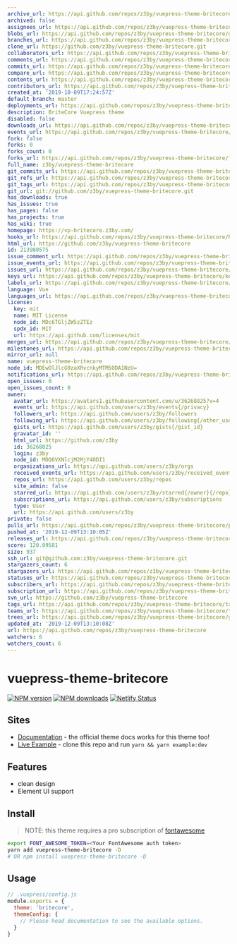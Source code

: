 ```yaml
---
archive_url: https://api.github.com/repos/z3by/vuepress-theme-britecore/{archive_format}{/ref}
archived: false
assignees_url: https://api.github.com/repos/z3by/vuepress-theme-britecore/assignees{/user}
blobs_url: https://api.github.com/repos/z3by/vuepress-theme-britecore/git/blobs{/sha}
branches_url: https://api.github.com/repos/z3by/vuepress-theme-britecore/branches{/branch}
clone_url: https://github.com/z3by/vuepress-theme-britecore.git
collaborators_url: https://api.github.com/repos/z3by/vuepress-theme-britecore/collaborators{/collaborator}
comments_url: https://api.github.com/repos/z3by/vuepress-theme-britecore/comments{/number}
commits_url: https://api.github.com/repos/z3by/vuepress-theme-britecore/commits{/sha}
compare_url: https://api.github.com/repos/z3by/vuepress-theme-britecore/compare/{base}...{head}
contents_url: https://api.github.com/repos/z3by/vuepress-theme-britecore/contents/{+path}
contributors_url: https://api.github.com/repos/z3by/vuepress-theme-britecore/contributors
created_at: '2019-10-09T17:24:57Z'
default_branch: master
deployments_url: https://api.github.com/repos/z3by/vuepress-theme-britecore/deployments
description: BriteCore Vuepress theme
disabled: false
downloads_url: https://api.github.com/repos/z3by/vuepress-theme-britecore/downloads
events_url: https://api.github.com/repos/z3by/vuepress-theme-britecore/events
fork: false
forks: 0
forks_count: 0
forks_url: https://api.github.com/repos/z3by/vuepress-theme-britecore/forks
full_name: z3by/vuepress-theme-britecore
git_commits_url: https://api.github.com/repos/z3by/vuepress-theme-britecore/git/commits{/sha}
git_refs_url: https://api.github.com/repos/z3by/vuepress-theme-britecore/git/refs{/sha}
git_tags_url: https://api.github.com/repos/z3by/vuepress-theme-britecore/git/tags{/sha}
git_url: git://github.com/z3by/vuepress-theme-britecore.git
has_downloads: true
has_issues: true
has_pages: false
has_projects: true
has_wiki: true
homepage: https://vp-britecore.z3by.com/
hooks_url: https://api.github.com/repos/z3by/vuepress-theme-britecore/hooks
html_url: https://github.com/z3by/vuepress-theme-britecore
id: 213980575
issue_comment_url: https://api.github.com/repos/z3by/vuepress-theme-britecore/issues/comments{/number}
issue_events_url: https://api.github.com/repos/z3by/vuepress-theme-britecore/issues/events{/number}
issues_url: https://api.github.com/repos/z3by/vuepress-theme-britecore/issues{/number}
keys_url: https://api.github.com/repos/z3by/vuepress-theme-britecore/keys{/key_id}
labels_url: https://api.github.com/repos/z3by/vuepress-theme-britecore/labels{/name}
language: Vue
languages_url: https://api.github.com/repos/z3by/vuepress-theme-britecore/languages
license:
  key: mit
  name: MIT License
  node_id: MDc6TGljZW5zZTEz
  spdx_id: MIT
  url: https://api.github.com/licenses/mit
merges_url: https://api.github.com/repos/z3by/vuepress-theme-britecore/merges
milestones_url: https://api.github.com/repos/z3by/vuepress-theme-britecore/milestones{/number}
mirror_url: null
name: vuepress-theme-britecore
node_id: MDEwOlJlcG9zaXRvcnkyMTM5ODA1NzU=
notifications_url: https://api.github.com/repos/z3by/vuepress-theme-britecore/notifications{?since,all,participating}
open_issues: 0
open_issues_count: 0
owner:
  avatar_url: https://avatars1.githubusercontent.com/u/36268825?v=4
  events_url: https://api.github.com/users/z3by/events{/privacy}
  followers_url: https://api.github.com/users/z3by/followers
  following_url: https://api.github.com/users/z3by/following{/other_user}
  gists_url: https://api.github.com/users/z3by/gists{/gist_id}
  gravatar_id: ''
  html_url: https://github.com/z3by
  id: 36268825
  login: z3by
  node_id: MDQ6VXNlcjM2MjY4ODI1
  organizations_url: https://api.github.com/users/z3by/orgs
  received_events_url: https://api.github.com/users/z3by/received_events
  repos_url: https://api.github.com/users/z3by/repos
  site_admin: false
  starred_url: https://api.github.com/users/z3by/starred{/owner}{/repo}
  subscriptions_url: https://api.github.com/users/z3by/subscriptions
  type: User
  url: https://api.github.com/users/z3by
private: false
pulls_url: https://api.github.com/repos/z3by/vuepress-theme-britecore/pulls{/number}
pushed_at: '2019-12-09T13:10:05Z'
releases_url: https://api.github.com/repos/z3by/vuepress-theme-britecore/releases{/id}
score: 120.09581
size: 937
ssh_url: git@github.com:z3by/vuepress-theme-britecore.git
stargazers_count: 6
stargazers_url: https://api.github.com/repos/z3by/vuepress-theme-britecore/stargazers
statuses_url: https://api.github.com/repos/z3by/vuepress-theme-britecore/statuses/{sha}
subscribers_url: https://api.github.com/repos/z3by/vuepress-theme-britecore/subscribers
subscription_url: https://api.github.com/repos/z3by/vuepress-theme-britecore/subscription
svn_url: https://github.com/z3by/vuepress-theme-britecore
tags_url: https://api.github.com/repos/z3by/vuepress-theme-britecore/tags
teams_url: https://api.github.com/repos/z3by/vuepress-theme-britecore/teams
trees_url: https://api.github.com/repos/z3by/vuepress-theme-britecore/git/trees{/sha}
updated_at: '2019-12-09T13:10:08Z'
url: https://api.github.com/repos/z3by/vuepress-theme-britecore
watchers: 6
watchers_count: 6
---
```


# vuepress-theme-britecore

[![NPM version](https://badgen.net/npm/v/vuepress-theme-britecore)](https://npmjs.com/package/vuepress-theme-britecore) [![NPM downloads](https://badgen.net/npm/dt/vuepress-theme-britecore)](https://npmjs.com/package/vuepress-theme-britecore)
[![Netlify Status](https://api.netlify.com/api/v1/badges/f3e7e71b-6d24-4878-9527-256d4f42011b/deploy-status)](https://app.netlify.com/sites/vp-britecore/deploys)

## Sites

- [Documentation](https://vuepress.vuejs.org/theme/) - the official theme docs works for this theme too!
- [Live Example](https://vp-britecore.z3by.com/) - clone this repo and run `yarn && yarn example:dev`


## Features
- clean design
- Element UI support

## Install
> NOTE: this theme requires a pro subscription of [fontawesome](http://fontawesome.com/)

```bash
export FONT_AWESOME_TOKEN=<Your FontAwesome auth token>
yarn add vuepress-theme-britecore -D
# OR npm install vuepress-theme-britecore -D
```

## Usage

```js
// .vuepress/config.js
module.exports = {
  theme: 'britecore',
  themeConfig: {
    // Please head documentation to see the available options.
  }
}
```
